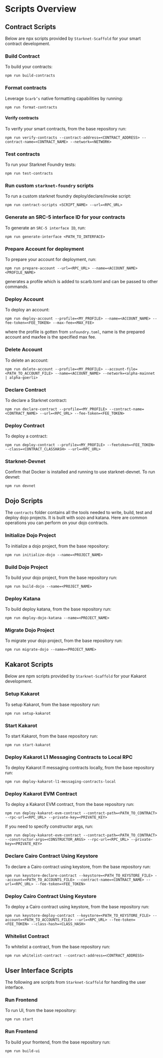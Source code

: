 # Scripts Overview

## Contract Scripts

Below are npx scripts provided by `Starknet-Scaffold` for your smart contract development.

### Build Contract

To build your contracts:
```
npm run build-contracts
```

### Format contracts
Leverage `Scarb’s` native formatting capabilities by running:
```
npm run format-contracts
```

#### Verify contracts

To verify your smart contracts, from the base repository run:

```
npm run verify-contracts --contract-address=<CONTRACT_ADDRESS> --contract-name=<CONTRACT_NAME> --network=<NETWORK>
```

### Test contracts
To run your Starknet Foundry tests:
```
npm run test-contracts
```

### Run custom `starknet-foundry` scripts
To run a custom starknet foundry deploy/declare/invoke script:
```
npm run contract-scripts <SCRIPT_NAME> --url=<RPC_URL>
```

### Generate an SRC-5 interface ID for your contracts
To generate an `SRC-5 interface ID`, run:
```
npm run generate-interface <PATH_TO_INTERFACE>
```

### Prepare Account for deployment
To prepare your account for deployment, run:
```
npm run prepare-account --url=<RPC_URL> --name=<ACCOUNT_NAME> <PROFILE_NAME>
```
generates a profile which is added to scarb.toml and can be passed to other commands.

### Deploy Account
To deploy an account:
```
npm run deploy-account --profile=<MY_PROFILE> --name=<ACCOUNT_NAME> --fee-token=<FEE_TOKEN> --max-fee=<MAX_FEE>
```
where the profile is gotten from `snfoundry.toml`, name is the prepared account and maxfee is the specified max fee.

### Delete Account
To delete an account:
```
npm run delete-account --profile=<MY_PROFILE> --account-file=<PATH_TO_ACCOUNT_FILE> --name=<ACCOUNT_NAME> --network=<alpha-mainnet | alpha-goerli>
```

### Declare Contract
To declare a Starknet contract:
```
npm run declare-contract --profile=<MY_PROFILE> --contract-name=<CONTRACT_NAME> --url=<RPC_URL> --fee-token=<FEE_TOKEN>
```

### Deploy Contract
To deploy a contract:
```
npm run deploy-contract --profile=<MY_PROFILE> --feetoken=<FEE_TOKEN> --class=<CONTRACT_CLASSHASH> --url=<RPC_URL>
```

###  Starknet-Devnet
Confirm that Docker is installed and running to use starknet-devnet. To run devnet:
```
npm run devnet
```

## Dojo Scripts
The `contracts` folder contains all the tools needed to write, build, test and deploy dojo projects. It is built with sozo and katana. Here are common operations you can perform on your dojo contracts.

### Initialize Dojo Project
To initialize a dojo project, from the base repository:
```
npm run initialize-dojo --name=<PROJECT_NAME>
```

### Build Dojo Project
To build your dojo project, from the base repository run:
```
npm run build-dojo --name=<PROJECT_NAME>
```

### Deploy Katana
To build deploy katana, from the base repository run:
```
npm run deploy-dojo-katana --name=<PROJECT_NAME>
``` 

### Migrate Dojo Project
To migrate your dojo project, from the base repository run:
```
npm run migrate-dojo --name=<PROJECT_NAME>
```

## Kakarot Scripts
Below are npm scripts provided by `Starknet-Scaffold` for your Kakarot development.

### Setup Kakarot
To setup Kakarot, from the base repository run:
```
npm run setup-kakarot
```

### Start Kakarot
To start Kakarot, from the base repository run:
```
npm run start-kakarot
```

### Deploy Kakarot L1 Messaging Contracts to Local RPC
To deploy Kakarot l1 messaging contracts locally, from the base repository run:
```
npm run deploy-kakarot-l1-messaging-contracts-local
```

### Deploy Kakarot EVM Contract
To deploy a Kakarot EVM contract, from the base repository run:
```
npm run deploy-kakarot-evm-contract --contract-path=<PATH_TO_CONTRACT> --rpc-url=<RPC_URL> --private-key=<PRIVATE_KEY>
```
If you need to specify constructor args, run:
```
npm run deploy-kakarot-evm-contract --contract-path=<PATH_TO_CONTRACT> --constructor-args=<CONSTRUCTOR_ARGS> --rpc-url=<RPC_URL> --private-key=<PRIVATE_KEY>
```

### Declare Cairo Contract Using Keystore
To declare a Cairo contract using keystore, from the base repository run:
```
npm run keystore-declare-contract --keystore=<PATH_TO_KEYSTORE_FILE> --account=<PATH_TO_ACCOUNTS_FILE> --contract-name=<CONTRACT_NAME> --url=<RPC_URL> --fee-token=<FEE_TOKEN>
```

### Deploy Cairo Contract Using Keystore
To deploy a Cairo contract using keystore, from the base repository run:
```
npm run keystore-deploy-contract --keystore=<PATH_TO_KEYSTORE_FILE> --account=<PATH_TO_ACCOUNTS_FILE> --url=<RPC_URL> --fee-token=<FEE_TOKEN> --class-hash=<CLASS_HASH>
```

### Whitelist Contract
To whitelist a contract, from the base repository run:
```
npm run whitelist-contract --contract-address=<CONTRACT_ADDRESS>
```

## User Interface Scripts

The following are scripts from `Starknet-Scaffold` for handling the user interface.

### Run Frontend
To run UI, from the base repository:
```
npm run start
```

### Run Frontend
To build your frontend, from the base repository run:
```
npm run build-ui
```

